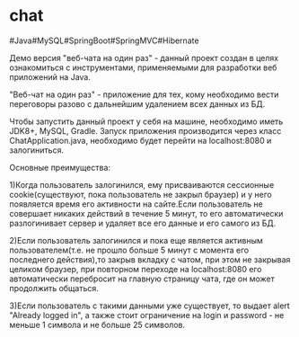 # chat
#Java#MySQL#SpringBoot#SpringMVC#Hibernate

Демо версия "веб-чата на один раз" - данный проект создан в целях ознакомиться с инструментами, применяемыми для разработки веб приложений на Java.

"Веб-чат на один раз" - приложение для тех, кому необходимо вести переговоры разово с дальнейшим удалением всех данных из БД.

Чтобы запустить данный проект у себя на машине, необходимо иметь JDK8+, MySQL, Gradle.
Запуск приложения производится через класс ChatApplication.java, необходимо будет перейти на localhost:8080 и залогиниться.

Основные преимущества:

1)Когда пользователь залогинился, ему присваиваются сессионные cookie(существуют, пока пользователь не закрыл браузер) и у него появляется время его активности на сайте.Если пользователь не совершает никаких действий в течение 5 минут, то его автоматически разлогинивает сервер и удаляет все его данные и его самого из БД.

2)Если пользователь залогинился и пока еще является активным пользователем(т.е. не прошло больше 5 минут с момента его последнего действия),то закрыв вкладку с чатом, при этом не закрывая целиком браузер, при повторном переходе на localhost:8080 его автоматически перебросит на главную страницу чата, где он может продолжить общаться.

3)Если пользователь с такими данными уже существует, то выдает alert "Already logged in", а также стоит ограничение на login и password - не меньше 1 символа и не больше 25 символов. 
